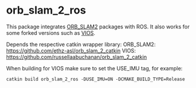# orb_slam_2_ros
This package integrates [ORB_SLAM2](https://github.com/raulmur/ORB_SLAM2) packages with ROS. It also works for some forked versions such as [VIOS](https://github.com/russellaabuchanan/VIOS).


Depends the respective catkin wrapper library:
ORB_SLAM2: https://github.com/ethz-asl/orb_slam_2_catkin
VIOS: https://github.com/russellaabuchanan/orb_slam_2_catkin

When building for VIOS make sure to set the USE_IMU tag, for example:
```
catkin build orb_slam_2_ros -DUSE_IMU=ON -DCMAKE_BUILD_TYPE=Release
```
